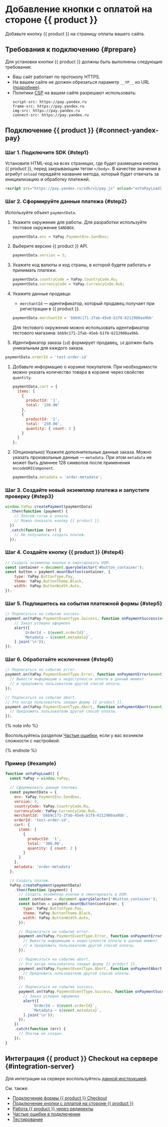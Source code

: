 # Добавление кнопки с оплатой на стороне {{ product }}

Добавьте кнопку {{ product }} на страницу оплаты вашего сайта.


## Требования к подключению {#prepare}

Для установки кнопки {{ product }} должны быть выполнены следующие требования:
- Ваш сайт работает по протоколу HTTPS.
- На вашем сайте не должен обрезаться параметр `__YP__` из URL ([подробнее](pay-via-query.md)).
- Политики [CSP](https://developer.mozilla.org/en-US/docs/Web/HTTP/Headers/Content-Security-Policy) на вашем сайте разрешают использовать:
   ```
   script-src: https://pay.yandex.ru
   frame-src: https://pay.yandex.ru
   img-src: https://pay.yandex.ru
   connect-src: https://pay.yandex.ru
   ```

## Подключение {{ product }} {#connect-yandex-pay}

### Шаг 1. Подключите SDK {#step1}

Установите HTML-код на всех страницах, где будет размещена кнопка {{ product }}, перед закрывающим тегом ` </body> `.
В качестве значения в атрибут ` onload ` передайте название метода, который будет отвечать за инициализацию и обработку платежей.

```html
<script src="https://pay.yandex.ru/sdk/v1/pay.js" onload="onYaPayLoad()" async></script>
```


### Шаг 2. Сформируйте данные платежа {#step2}
Используйте объект ` paymentData `.

1. Укажите окружение для работы. Для разработки используйте тестовое окружение ` SANDBOX `.
   ```js
   paymentData.env = YaPay.PaymentEnv.Sandbox;
   ```
1. Выберите версию {{ product }} API.
   ```js
   paymentData.version = 3;
   ```
1. Укажите код валюты и код страны, в которой будете работать и принимать платежи.
   ```js
   paymentData.countryCode = YaPay.CountryCode.Ru;
   paymentData.currencyCode = YaPay.CurrencyCode.Rub;
   ```
1. Укажите данные продавца:
   - `merchantId` — идентификатор, который продавец получает при регистрации в {{ product }}.
   ```js
   paymentData.merchantId = 'bbb9c171-2fab-45e6-b1f8-6212980aa9bb'
   ```
   Для тестового окружения можно использовать идентификатор тестового магазина: ` bbb9c171-2fab-45e6-b1f8-6212980aa9bb `.

1.  Идентификатор заказа (` id `) формирует продавец, ` id ` должен быть уникальным для каждого заказа.
   ```js
   paymentData.orderId = 'test-order-id'
   ```

1. Добавьте информацию о корзине покупателя.
   При необходимости можно указать количество товара в корзине через свойство `quantity`.
    ```js
    paymentData.cart = {
      items: [
        {
          productId: '1',
          total: '150.00'
        },
        {
          productId: '2',
          total: '250.00',
          quantity: { count: 3 }
        }
      ]
    };
    ```

1. (Опционально) Укажите дополнительные данные заказа.
   Можно указать произвольные данные — `metadata`. При этом `metadata` не может быть длиннее 128 символов после применения `encodeURIComponent`.
    ```js
    paymentData.metadata = 'order-metadata';
    ```


### Шаг 3. Создайте новый экземпляр платежа и запустите проверку {#step3}

```js
window.YaPay.createPayment(paymentData)
  .then(function (payment) {
    // Платеж готов к оплате.
    // Можно показать кнопку {{ product }}.
  })
  .catch(function (err) {
    // Не получилось создать платеж.
  });
```

### Шаг 4. Создайте кнопку {{ product }} {#step4}

```js
// Создать экземпляр кнопки и смонтировать DOM.
const container = document.querySelector('#button_container');
const button = payment.mountButton(container, {
    type: YaPay.ButtonType.Pay,
    theme: YaPay.ButtonTheme.Black,
    width: YaPay.ButtonWidth.Auto,
});
```

### Шаг 5. Подпишитесь на события платежной формы {#step5}

```js
// Подписаться на событие success.
payment.on(YaPay.PaymentEventType.Success, function onPaymentSuccess(event) {
    // Заказ успешно оформлен
    alert([
        `OrderId — ${event.orderId}`,
        `Metadata — ${event.metadata}`,
    ].join('\n'));
});
```

### Шаг 6. Обработайте исключения {#step6}

```js
// Подписаться на событие error.
payment.on(YaPay.PaymentEventType.Error, function onPaymentError(event) {
  // Вывести информацию о недоступности оплаты в данный момент
  // и предложить пользователю другой способ оплаты.
});

// Подписаться на событие abort.
// Это когда пользователь закрыл форму {{ product }}.
payment.on(YaPay.PaymentEventType.Abort, function onPaymentAbort(event) {
  // Предложить пользователю другой способ оплаты.
});
```

{% note info %}

Воспользуйтесь разделом [Частые ошибки](common-mistakes.md), если у вас возникли сложности с настройкой.

{% endnote %}



### Пример {#example}


```js
function onYaPayLoad() {
  const YaPay = window.YaPay;

  // Сформировать данные платежа.
  const paymentData = {
    env: YaPay.PaymentEnv.Sandbox,
    version: 3,
    countryCode: YaPay.CountryCode.Ru,
    currencyCode: YaPay.CurrencyCode.Rub,
    merchantId: 'bbb9c171-2fab-45e6-b1f8-6212980aa9bb',
    orderId: 'test-order-id',
    cart: {
      items: [
        {
          productId: '1',
          total: '300.00',
          quantity: { count: 2 }
        }
      ]
    },
    metadata: 'order-metadata'
  };

  // Создать платеж.
  YaPay.createPayment(paymentData)
    .then(function (payment) {
      // Создать экземпляр кнопки и смонтировать в DOM.
      const container = document.querySelector('#button_container');
      const button = payment.mountButton(container, {
        type: YaPay.ButtonType.Pay,
        theme: YaPay.ButtonTheme.Black,
        width: YaPay.ButtonWidth.Auto,
      });

      // Подписаться на событие error.
      payment.on(YaPay.PaymentEventType.Error, function onPaymentError(event) {
        // Вывести информацию о недоступности оплаты в данный момент
        // и предложить пользователю другой способ оплаты.
      });

      // Подписаться на событие abort.
      // Это когда пользователь закрыл форму {{ product }}.
      payment.on(YaPay.PaymentEventType.Abort, function onPaymentAbort(event) {
        // Предложить пользователю другой способ оплаты.
      });

      // Подписаться на событие success.
      payment.on(YaPay.PaymentEventType.Success, function onPaymentSuccess(event) {
        // Заказ успешно оформлен
        alert([
            `OrderId — ${event.orderId}`,
            `Metadata — ${event.metadata}`,
        ].join('\n'));
      });
    })
    .catch(function (err) {
      // Платеж не создан.
    });
}
```

## Интеграция {{ product }} Checkout на сервере {#integration-server}

Для интеграции на сервере воспользуйтесь [данной инструкцией](https://ya.ru).

См. также:
- [Подключение формы {{ product }} Checkout](yandex-pay-checkout.md)
- [Подключение кнопки c оплатой на стороне {{ product }}](yandex-pay-server-pay.md)
- [Работа {{ product }} через редиректы](pay-via-query.md)
- [Частые ошибки в подключении](common-mistakes.md)
- [Тестирование](testing-integration.md)
